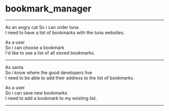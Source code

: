 # bookmark_manager
-------------------------
As an angry cat
So i can order tuna\
I need to have a list of bookmarks with the tuna websites.

As a user\
So i can choose a bookmark\
I'd like to see a list of all stored bookmarks.

-------------------------

As santa\
So i know where the good developers live\
I need to be able to add their address to the list of bookmarks.

As a user\
So i can save new bookmarks\
I need to add a bookmark to my existing list.

-------------------------

